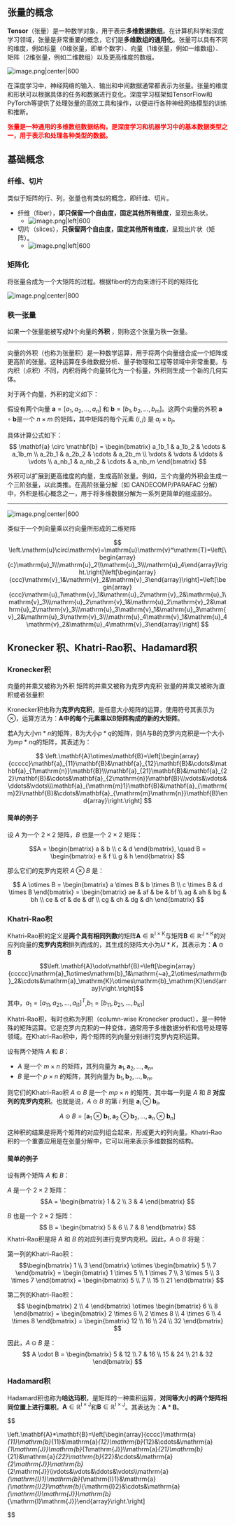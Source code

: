 ## 张量的概念

**Tensor**（张量）是一种数学对象，用于表示**多维数据数组**。在计算机科学和深度学习领域，张量是非常重要的概念，它们是**多维数组的通用化**。张量可以具有不同的维度，例如标量（0维张量，即单个数字）、向量（1维张量，例如一维数组）、矩阵（2维张量，例如二维数组）以及更高维度的数组。

![image.png|center|600](https://cdn.jsdelivr.net/gh/NEUQer-xing/Markdown_images@master/images-2/20240101221403.png)

在深度学习中，神经网络的输入、输出和中间数据通常都表示为张量。张量的维度和形状可以根据具体的任务和数据进行变化。深度学习框架如TensorFlow和PyTorch等提供了处理张量的高效工具和操作，以便进行各种神经网络模型的训练和推断。

<font color='red'><b>张量是一种通用的多维数组数据结构，是深度学习和机器学习中的基本数据类型之一，用于表示和处理各种类型的数据。</b></font>

## 基础概念

### 纤维、切片

类似于矩阵的行、列，张量也有类似的概念，即纤维、切片。  
- 纤维（fiber），**即只保留一个自由度，固定其他所有维度**，呈现出条状。  
	- ![image.png|left|600](https://cdn.jsdelivr.net/gh/NEUQer-xing/Markdown_images@master/images-2/20240101222040.png)
- 切片（slices），**只保留两个自由度，固定其他所有维度**，呈现出片状（矩阵）。
	- ![image.png|left|600](https://cdn.jsdelivr.net/gh/NEUQer-xing/Markdown_images@master/images-2/20240101222117.png)
### 矩阵化

将张量合成为一个大矩阵的过程。根据fiber的方向来进行不同的矩阵化

![image.png|center|800](https://cdn.jsdelivr.net/gh/NEUQer-xing/Markdown_images@master/images-2/20240101223020.png)

### 秩一张量

如果一个张量能被写成N个向量的**外积** ，则称这个张量为秩一张量。

----

向量的外积（也称为张量积）是一种数学运算，用于将两个向量组合成一个矩阵或更高阶的张量。这种运算在多维数据分析、量子物理和工程等领域中非常重要。与内积（点积）不同，内积将两个向量转化为一个标量，外积则生成一个新的几何实体。

对于两个向量，外积的定义如下：

假设有两个向量 $\mathbf{a} = [a_1, a_2, \ldots, a_n]$ 和 $\mathbf{b} = [b_1, b_2, \ldots, b_m]$。这两个向量的外积 $\mathbf{a} \circ \mathbf{b}$是一个 $n \times m$ 的矩阵，其中矩阵的每个元素 $(i, j)$ 是 $a_i \times b_j$。

具体计算公式如下：
$$
\mathbf{a} \circ \mathbf{b} = 
\begin{bmatrix}
a_1b_1 & a_1b_2 & \cdots & a_1b_m \\
a_2b_1 & a_2b_2 & \cdots & a_2b_m \\
\vdots & \vdots & \ddots & \vdots \\
a_nb_1 & a_nb_2 & \cdots & a_nb_m
\end{bmatrix}
$$

外积可以扩展到更高维度的向量，生成高阶张量。例如，三个向量的外积会生成一个三阶张量，以此类推。在高阶张量分解（如 CANDECOMP/PARAFAC 分解）中，外积是核心概念之一，用于将多维数据分解为一系列更简单的组成部分。

----


![image.png|center|600](https://cdn.jsdelivr.net/gh/NEUQer-xing/Markdown_images@master/images-2/20240101223457.png)

类似于一个列向量乘以行向量所形成的二维矩阵

$$
\left.\mathrm{u}\circ\mathrm{v}=\mathrm{u}\mathrm{v}^\mathrm{T}=\left[\begin{array}{c}\mathrm{u}_1\\\mathrm{u}_2\\\mathrm{u}_3\\\mathrm{u}_4\end{array}\right.\right]\left[\begin{array}{ccc}\mathrm{v}_1&\mathrm{v}_2&\mathrm{v}_3\end{array}\right]=\left[\begin{array}{ccc}\mathrm{u}_1\mathrm{v}_1&\mathrm{u}_2\mathrm{v}_2&\mathrm{u}_1\mathrm{v}_3\\\mathrm{u}_2\mathrm{v}_1&\mathrm{u}_2\mathrm{v}_2&\mathrm{u}_2\mathrm{v}_3\\\mathrm{u}_3\mathrm{v}_1&\mathrm{u}_3\mathrm{v}_2&\mathrm{u}_3\mathrm{v}_3\\\mathrm{u}_4\mathrm{v}_1&\mathrm{u}_4\mathrm{v}_2&\mathrm{u}_4\mathrm{v}_3\end{array}\right]
$$

## Kronecker 积、Khatri-Rao积、Hadamard积

### Kronecker积

向量的并乘又被称为外积
矩阵的并乘又被称为克罗内克积
张量的并乘又被称为直积或者张量积

Kronecker积也称为**克罗内克积**，是任意大小矩阵的运算，使用符号其表示为$\otimes$，运算方法为：**A中的每个元素乘以B矩阵构成的新的大矩阵**。

若A为大小$m*n$的矩阵，B为大小$p*q$的矩阵，则A与B的克罗内克积是一个大小为$mp*nq$的矩阵，其表述为：

$$
\left.\mathbf{A}\otimes\mathbf{B}=\left[\begin{array}{ccccc}\mathbf{a}_{11}\mathbf{B}&\mathbf{a}_{12}\mathbf{B}&\cdots&\mathbf{a}_{1\mathrm{n}}\mathbf{B}\\\mathbf{a}_{21}\mathbf{B}&\mathbf{a}_{22}\mathbf{B}&\cdots&\mathbf{a}_{2\mathrm{n}}\mathbf{B}\\\vdots&\vdots&\ddots&\vdots\\\mathbf{a}_{\mathrm{m}1}\mathbf{B}&\mathbf{a}_{\mathrm{m}2}\mathbf{B}&\cdots&\mathbf{a}_{\mathrm{m}\mathrm{n}}\mathbf{B}\end{array}\right.\right]
$$

#### 简单的例子

设 $A$ 为一个  $2 \times 2$  矩阵，$B$  也是一个  $2 \times 2$ 矩阵：

$$A = \begin{bmatrix} a & b \\ c & d \end{bmatrix}, \quad B = \begin{bmatrix} e & f \\ g & h \end{bmatrix} $$

那么它们的克罗内克积 $A \otimes B$ 是：

$$ A \otimes B = \begin{bmatrix} a \times B & b \times B \\ c \times B & d \times B \end{bmatrix} = \begin{bmatrix} ae & af & be & bf \\ ag & ah & bg & bh \\ ce & cf & de & df \\ cg & ch & dg & dh \end{bmatrix} $$
### Khatri-Rao积

Khatri-Rao积的定义是**两个具有相同列数**的矩阵$\mathbf{A}\in\mathbb{R}^{\mathrm{I}\times\mathrm{K}}$与矩阵$\mathbf{B}\in\mathbb{R}^{\mathrm{J}\times\mathrm{K}}$的对应列向量的**克罗内克积**排列而成的，其生成的矩阵大小为$IJ*K$，其表示为：$\mathbf{A}\odot\mathbf{B}$

$$\left.\mathbf{A}\odot\mathbf{B}=\left[\begin{array}{ccccc}\mathrm{a}_1\otimes\mathrm{b}_1&\mathrm{~a}_2\otimes\mathrm{b}_2&\cdots&\mathrm{a}_\mathrm{K}\otimes\mathrm{b}_\mathrm{K}\end{array}\right.\right]$$

其中，$a_1=[a_{11},a_{21},\dots,a_{\text{I}1}]^T$,$b_{1}=[b_{11},b_{21},\dots,b_{\text{k}1}]$

Khatri-Rao积，有时也称为列积（column-wise Kronecker product），是一种特殊的矩阵运算。它是克罗内克积的一种变体，通常用于多维数据分析和信号处理等领域。在Khatri-Rao积中，两个矩阵的列向量分别进行克罗内克积运算。

设有两个矩阵 $A$ 和 $B$：
- $A$ 是一个 $m \times n$ 的矩阵，其列向量为 $\mathbf{a}_1, \mathbf{a}_2, \ldots, \mathbf{a}_n$。
- $B$ 是一个 $p \times n$ 的矩阵，其列向量为 $\mathbf{b}_1, \mathbf{b}_2, \ldots, \mathbf{b}_n$。

则它们的Khatri-Rao积 $A \odot B$ 是一个 $mp \times n$ 的矩阵，其中每一列是 $A$ 和 $B$ **对应列的克罗内克积**。也就是说，$A \odot B$ 的第 $i$ 列是 $\mathbf{a}_i \otimes \mathbf{b}_i$。

$$
A \odot B = [\mathbf{a}_1 \otimes \mathbf{b}_1, \mathbf{a}_2 \otimes \mathbf{b}_2, \ldots, \mathbf{a}_n \otimes \mathbf{b}_n]
$$

这种积的结果是将两个矩阵的对应列组合起来，形成更大的列向量。Khatri-Rao积的一个重要应用是在张量分解中，它可以用来表示多维数据的结构。

####  简单的例子

设有两个矩阵 $A$ 和 $B$：

$A$ 是一个 $2 \times 2$ 矩阵：
$$A = \begin{bmatrix} 1 & 2 \\ 3 & 4 \end{bmatrix} $$

$B$ 也是一个 $2 \times 2$ 矩阵：
$$ B = \begin{bmatrix} 5 & 6 \\ 7 & 8 \end{bmatrix} $$
Khatri-Rao积是将 $A$ 和 $B$ 的对应列进行克罗内克积。因此，$A \odot B$ 将是：

第一列的Khatri-Rao积：
$$\begin{bmatrix} 1 \\ 3 \end{bmatrix} \otimes \begin{bmatrix} 5 \\ 7 \end{bmatrix} = \begin{bmatrix} 1 \times 5 \\ 1 \times 7 \\ 3 \times 5 \\ 3 \times 7 \end{bmatrix} = \begin{bmatrix} 5 \\ 7 \\ 15 \\ 21 \end{bmatrix} $$

第二列的Khatri-Rao积：
$$ \begin{bmatrix} 2 \\ 4 \end{bmatrix} \otimes \begin{bmatrix} 6 \\ 8 \end{bmatrix} = \begin{bmatrix} 2 \times 6 \\ 2 \times 8 \\ 4 \times 6 \\ 4 \times 8 \end{bmatrix} = \begin{bmatrix} 12 \\ 16 \\ 24 \\ 32 \end{bmatrix} $$

因此，$A \odot B$ 是：
$$ A \odot B = \begin{bmatrix} 5 & 12 \\ 7 & 16 \\ 15 & 24 \\ 21 & 32 \end{bmatrix} $$

### Hadamard积

Hadamard积也称为**哈达玛积**，是矩阵的一种乘积运算，**对同等大小的两个矩阵相同位置上进行乘积**。$\mathbf{A}\in\mathbb{R}^{\mathrm{I}\times\mathrm{J}}$和$\mathbf{B}\in\mathbb{R}^{\mathrm{I}\times\mathrm{J}}$。其表达为：$\mathbf{A}*\mathbf{B}$。

$$

\left.\mathbf{A}*\mathbf{B}=\left[\begin{array}{cccc}\mathrm{a}_{11}\mathrm{b}_{11}&\mathrm{a}_{12}\mathrm{b}_{12}&\cdots&\mathrm{a}_{1\mathrm{J}}\mathrm{b}_{1\mathrm{J}}\\\mathrm{a}_{21}\mathrm{b}_{21}&\mathrm{a}_{22}\mathrm{b}_{22}&\cdots&\mathrm{a}_{2\mathrm{J}}\mathrm{b}_{2\mathrm{J}}\\\vdots&\vdots&\ddots&\vdots\\\mathrm{a}_{\mathrm{I}1}\mathrm{b}_{\mathrm{I}1}&\mathrm{a}_{\mathrm{I}2}\mathrm{b}_{\mathrm{I}2}&\cdots&\mathrm{a}_{\mathrm{I}\mathrm{J}}\mathrm{b}_{\mathrm{I}\mathrm{J}}\end{array}\right.\right]

$$



